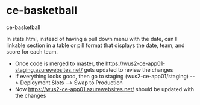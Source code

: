 # ce-basketball
ce-basketball


In stats.html, instead of having a pull down menu with the date, can I linkable section in a table or pill format that displays the date, team, and score for each team.

- Once code is merged to master, the https://wus2-ce-app01-staging.azurewebsites.net/ gets updated to review the changes
- If everything looks good, then go to staging (wus2-ce-app01/staging) --> Deployment Slots --> Swap to Production
- Now https://wus2-ce-app01.azurewebsites.net/ should be updated with the changes
